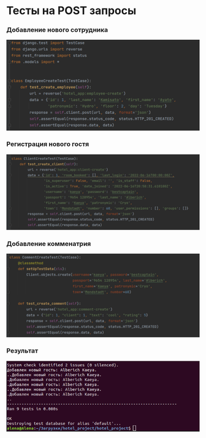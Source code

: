 # Тесты на POST запросы

### Добавление нового сотрудника
![code](9.png)
### Регистрация нового гостя
![code](10.png)
### Добавление комменатрия
![code](11.png)
### Результат
![result](8.png)
